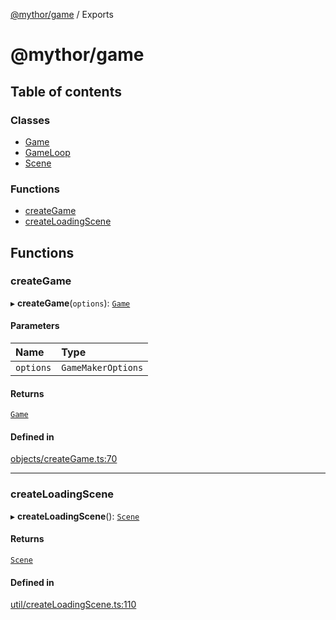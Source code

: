 [@mythor/game](README.md) / Exports

# @mythor/game

## Table of contents

### Classes

- [Game](classes/Game.md)
- [GameLoop](classes/GameLoop.md)
- [Scene](classes/Scene.md)

### Functions

- [createGame](modules.md#creategame)
- [createLoadingScene](modules.md#createloadingscene)

## Functions

### createGame

▸ **createGame**(`options`): [`Game`](classes/Game.md)

#### Parameters

| Name | Type |
| :------ | :------ |
| `options` | `GameMakerOptions` |

#### Returns

[`Game`](classes/Game.md)

#### Defined in

[objects/createGame.ts:70](https://github.com/desaintvincent/mythor/blob/4a55505/packages/game/src/objects/createGame.ts#L70)

___

### createLoadingScene

▸ **createLoadingScene**(): [`Scene`](classes/Scene.md)

#### Returns

[`Scene`](classes/Scene.md)

#### Defined in

[util/createLoadingScene.ts:110](https://github.com/desaintvincent/mythor/blob/4a55505/packages/game/src/util/createLoadingScene.ts#L110)

